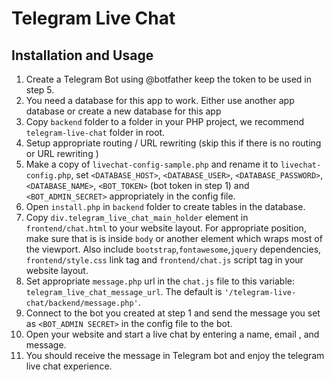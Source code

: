# Telegram Live Chat

## Installation and Usage

1. Create a Telegram Bot using @botfather keep the token to be used in step 5.
2. You need a database for this app to work. Either use another app database or create a new database for this app
3. Copy `backend` folder to a folder in your PHP project, we recommend `telegram-live-chat` folder in root.
4. Setup appropriate routing / URL rewriting (skip this if there is no routing or URL rewriting )
5. Make a copy of `livechat-config-sample.php` and rename it to `livechat-config.php`, set `<DATABASE_HOST>`, `<DATABASE_USER>`, `<DATABASE_PASSWORD>`, `<DATABASE_NAME>`, `<BOT_TOKEN>` (bot token in step 1) and `<BOT_ADMIN_SECRET>` appropriately in the config file.
6. Open `install.php` in `backend` folder to create tables in the database.
7. Copy `div.telegram_live_chat_main_holder` element in `frontend/chat.html` to your website layout. For appropriate position, make sure that is is inside `body` or another element which wraps most of the viewport. Also include `bootstrap`,`fontawesome`,`jquery` dependencies, `frontend/style.css` link tag and `frontend/chat.js` script tag in your website layout.
8. Set appropriate `message.php` url in the `chat.js` file to this variable: `telegram_live_chat_message_url`. The default is `'/telegram-live-chat/backend/message.php'`.
9. Connect to the bot you created at step 1 and send the message you set as `<BOT_ADMIN SECRET>` in the config file to the bot.
10. Open your website and start a live chat by entering a name, email , and message. 
11. You should receive the message in Telegram bot and enjoy the telegram live chat experience.
